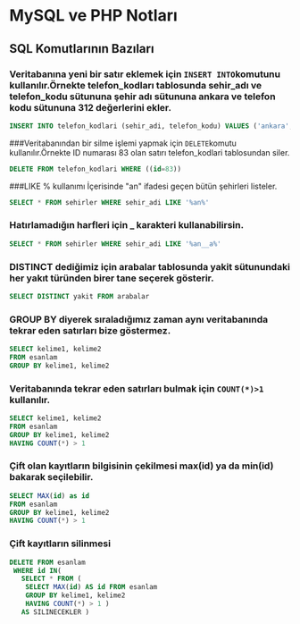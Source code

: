 # MySQL ve PHP Notları

## SQL Komutlarının Bazıları
### Veritabanına yeni bir satır eklemek için ```INSERT INTO```komutunu kullanılır.Örnekte telefon_kodları tablosunda sehir_adı ve telefon_kodu sütununa şehir adı sütununa ankara ve telefon kodu sütununa 312 değerlerini ekler.

```SQL
INSERT INTO telefon_kodlari (sehir_adi, telefon_kodu) VALUES ('ankara', '312')
```

###Veritabanından bir silme işlemi yapmak için ```DELETE```komutu kullanılır.Örnekte ID numarası 83 olan satırı telefon_kodlari tablosundan siler.
```SQL
DELETE FROM telefon_kodlari WHERE ((id=83))
```

###LIKE % kullanımı
İçerisinde "an" ifadesi geçen bütün şehirleri listeler.
 ```SQL
 SELECT * FROM sehirler WHERE sehir_adi LIKE '%an%'
 ```

### Hatırlamadığın harfleri için _ karakteri kullanabilirsin.
 ```SQL
 SELECT * FROM sehirler WHERE sehir_adi LIKE '%an__a%'
 ```

### DISTINCT dediğimiz için arabalar tablosunda yakit sütunundaki her yakıt türünden birer tane seçerek gösterir.

```SQL
SELECT DISTINCT yakit FROM arabalar
```

### GROUP BY diyerek sıraladığımız zaman aynı veritabanında tekrar eden satırları bize göstermez.
```SQL
SELECT kelime1, kelime2
FROM esanlam
GROUP BY kelime1, kelime2
```

### Veritabanında tekrar eden satırları bulmak için `COUNT(*)>1` kullanılır.
```SQL
SELECT kelime1, kelime2
FROM esanlam
GROUP BY kelime1, kelime2
HAVING COUNT(*) > 1
```

### Çift olan kayıtların bilgisinin çekilmesi max(id) ya da min(id) bakarak seçilebilir.
```SQL
SELECT MAX(id) as id
FROM esanlam
GROUP BY kelime1, kelime2
HAVING COUNT(*) > 1
```

### Çift kayıtların silinmesi
```SQL
DELETE FROM esanlam
 WHERE id IN(
   SELECT * FROM (
    SELECT MAX(id) AS id FROM esanlam
    GROUP BY kelime1, kelime2
    HAVING COUNT(*) > 1 )
   AS SILINECEKLER )
```
